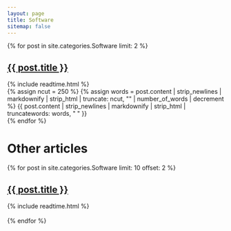 ```yaml
---
layout: page
title: Software
sitemap: false
---
```


{% for post in site.categories.Software limit: 2 %}
  <article class="categories">
    <h1 class="post-title-categories">
      <a href="{{ site.baseurl }}{{ post.url }}">{{ post.title }}</a>
    </h1>{% include readtime.html %}<br>
    {% assign ncut = 250 %}
    {% assign words = post.content | strip_newlines | markdownify | strip_html | truncate: ncut, "" | number_of_words | decrement %}
    {{ post.content | strip_newlines | markdownify | strip_html | truncatewords: words, " " }}<a class="dothvr" href='{{ post.url }}'><span class="dot"></span><span class="dot dotc"></span><span class="dot"></span></a>
  </article>
{% endfor %}

<h1 class="page-title categories">Other articles</h1>
{% for post in site.categories.Software limit: 10 offset: 2 %}
  <article class="categories-categories">
    <h1 class="post-title">
      <a href="{{ site.baseurl }}{{ post.url }}">{{ post.title }}</a>
    </h1>
    {% include readtime.html %}
  </article><br>
{% endfor %}
